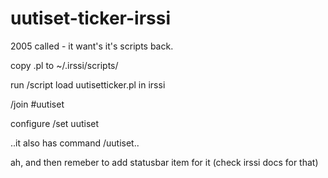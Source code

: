uutiset-ticker-irssi
====================

2005 called - it want's it's scripts back.



copy .pl to ~/.irssi/scripts/

run /script load uutisetticker.pl in irssi


/join #uutiset

configure 
/set uutiset


..it also has command /uutiset..


ah, and then remeber to add statusbar item for it (check irssi docs for that)
